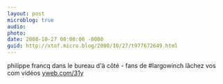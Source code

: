 ```yaml
---
layout: post
microblog: true
audio: 
photo: 
date: 2008-10-27 00:00:00 -0000
guid: http://xtof.micro.blog/2008/10/27/t977672649.html
---
```

philippe francq dans le bureau d'à côté - fans de #largowinch lâchez vos com vidéos [yweb.com/31y](http://yweb.com/31y)
